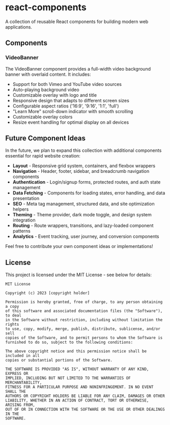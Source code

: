# react-components

A collection of reusable React components for building modern web applications.

## Components

### VideoBanner

The VideoBanner component provides a full-width video background banner with overlaid content. It includes:

- Support for both Vimeo and YouTube video sources
- Auto-playing background video
- Customizable overlay with logo and title
- Responsive design that adapts to different screen sizes
- Configurable aspect ratios ('16:9', '9:16', '1:1', 'full')
- "Learn More" scroll-down indicator with smooth scrolling
- Customizable overlay colors
- Resize event handling for optimal display on all devices

## Future Component Ideas

In the future, we plan to expand this collection with additional components essential for rapid website creation:

- **Layout** - Responsive grid system, containers, and flexbox wrappers
- **Navigation** - Header, footer, sidebar, and breadcrumb navigation components
- **Authentication** - Login/signup forms, protected routes, and auth state management
- **Data Fetching** - Components for loading states, error handling, and data presentation
- **SEO** - Meta tag management, structured data, and site optimization helpers
- **Theming** - Theme provider, dark mode toggle, and design system integration
- **Routing** - Route wrappers, transitions, and lazy-loaded component patterns
- **Analytics** - Event tracking, user journey, and conversion components

Feel free to contribute your own component ideas or implementations!

## License

This project is licensed under the MIT License - see below for details:

```
MIT License

Copyright (c) 2023 [copyright holder]

Permission is hereby granted, free of charge, to any person obtaining a copy
of this software and associated documentation files (the "Software"), to deal
in the Software without restriction, including without limitation the rights
to use, copy, modify, merge, publish, distribute, sublicense, and/or sell
copies of the Software, and to permit persons to whom the Software is
furnished to do so, subject to the following conditions:

The above copyright notice and this permission notice shall be included in all
copies or substantial portions of the Software.

THE SOFTWARE IS PROVIDED "AS IS", WITHOUT WARRANTY OF ANY KIND, EXPRESS OR
IMPLIED, INCLUDING BUT NOT LIMITED TO THE WARRANTIES OF MERCHANTABILITY,
FITNESS FOR A PARTICULAR PURPOSE AND NONINFRINGEMENT. IN NO EVENT SHALL THE
AUTHORS OR COPYRIGHT HOLDERS BE LIABLE FOR ANY CLAIM, DAMAGES OR OTHER
LIABILITY, WHETHER IN AN ACTION OF CONTRACT, TORT OR OTHERWISE, ARISING FROM,
OUT OF OR IN CONNECTION WITH THE SOFTWARE OR THE USE OR OTHER DEALINGS IN THE
SOFTWARE.

